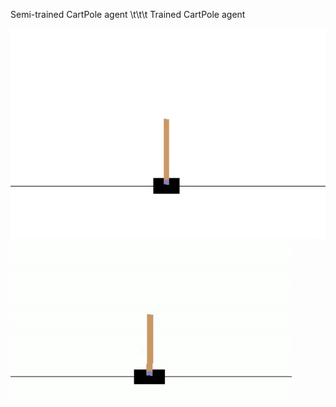 Semi-trained CartPole agent \t\t\t                                                                     Trained CartPole agent

![](https://github.com/Shreyashwaghe/RL/blob/master/CartPole/CartPole_semi_trained.gif)    ![](https://github.com/Shreyashwaghe/RL/blob/master/CartPole/CartPole.gif)                      
